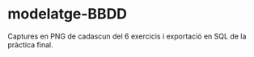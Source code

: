 # modelatge-BBDD
Captures en PNG de cadascun del 6 exercicis i exportació en SQL de la pràctica final.
